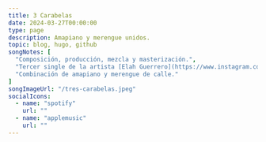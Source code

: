 ```yaml
---
title: 3 Carabelas
date: 2024-03-27T00:00:00
type: page
description: Amapiano y merengue unidos.
topic: blog, hugo, github
songNotes: [
  "Composición, producción, mezcla y masterización.",
  "Tercer single de la artista [Elah Guerrero](https://www.instagram.com/yautiaprieta/).",
  "Combinación de amapiano y merengue de calle."
]
songImageUrl: "/tres-carabelas.jpeg"
socialIcons:
  - name: "spotify"
    url: ""
  - name: "applemusic"
    url: ""
---
```

